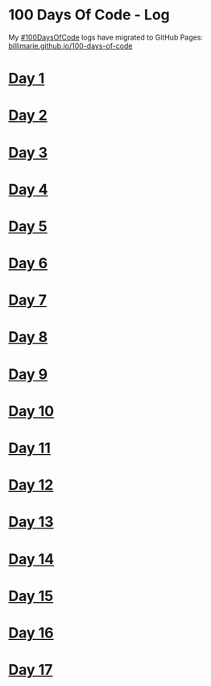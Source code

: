 # 100 Days Of Code - Log

My [#100DaysOfCode](https://billimarie.github.io/100-days-of-code) logs have migrated to GitHub Pages: [billimarie.github.io/100-days-of-code](https://billimarie.github.io/100-days-of-code)

# [Day 1](https://billimarie.github.io/100-days-of-code/day/001)
# [Day 2](https://billimarie.github.io/100-days-of-code/day/002)
# [Day 3](https://billimarie.github.io/100-days-of-code/day/003)
# [Day 4](https://billimarie.github.io/100-days-of-code/day/004)
# [Day 5](https://billimarie.github.io/100-days-of-code/day/005)
# [Day 6](https://billimarie.github.io/100-days-of-code/day/006)
# [Day 7](https://billimarie.github.io/100-days-of-code/day/007)
# [Day 8](https://billimarie.github.io/100-days-of-code/day/008)
# [Day 9](https://billimarie.github.io/100-days-of-code/day/009)
# [Day 10](https://billimarie.github.io/100-days-of-code/day/010)
# [Day 11](https://billimarie.github.io/100-days-of-code/day/011)
# [Day 12](https://billimarie.github.io/100-days-of-code/day/012)
# [Day 13](https://billimarie.github.io/100-days-of-code/day/013)
# [Day 14](https://billimarie.github.io/100-days-of-code/day/014)
# [Day 15](https://billimarie.github.io/100-days-of-code/day/015)
# [Day 16](https://billimarie.github.io/100-days-of-code/day/016)
# [Day 17](https://billimarie.github.io/100-days-of-code/day/017)
